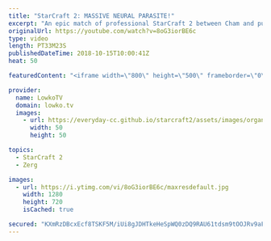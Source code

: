 ```yaml
---
title: "StarCraft 2: MASSIVE NEURAL PARASITE!"
excerpt: "An epic match of professional StarCraft 2 between Cham and puCK. Subscribe for more videos: http://lowko.tv/youtube Drone rush vs Drone rush: https://goo.gl/GsDVVk  This match is very back-and-forth where both the Protoss and Zerg get ahead at different moments with an extremely juicy Neural Parasite"
originalUrl: https://youtube.com/watch?v=8oG3iorBE6c
type: video
length: PT33M23S
publishedDateTime: 2018-10-15T10:00:41Z
heat: 50

featuredContent: "<iframe width=\"800\" height=\"500\" frameborder=\"0\" src=\"https://www.youtube.com/embed/8oG3iorBE6c\" allow=\"accelerometer; autoplay; encrypted-media; gyroscope; picture-in-picture\" allowfullscreen></iframe>"

provider:
  name: LowkoTV
  domain: lowko.tv
  images:
    - url: https://everyday-cc.github.io/starcraft2/assets/images/organizations/lowko.tv-50x50.jpg
      width: 50
      height: 50

topics:
  - StarCraft 2
  - Zerg

images:
  - url: https://i.ytimg.com/vi/8oG3iorBE6c/maxresdefault.jpg
    width: 1280
    height: 720
    isCached: true

secured: "KXmRzDBcxEcf8TSKF5M/iUi8gJDHTkeHeSpWQ0zDQ9RAU61tdsm9tOOJRv9aFqZv/Oi2dAX6WYLeC0iObmPxJf6TJuF9r92mHU/KD7ubVIKTkSUfyq5G37hcBKm8/xU9aFxt0JnXPnWjAWTtxsmUPsAR1mEc4GfAWXPAatflWcj7gEXoRT2Q3tKjErIR031lc9AJjiVJvlZFfKJM6IWN+hf57/VRivBe6Fjl2G8oMnUYtDnouhoOmanS0wqmT40fJk9cJmcdlF58gzxApR1odPE/sV7Do9GSIYWrIG5U1mp/O8UtN1AFi41RUmbSpszfs772X0qaZM/cGzZ69xxWNytWDmaXk3+IEb0kB9TNQtT6frtG8ZO9pCMHTp9hr0eeYEVaXbZQ888JNyP+v7uc57aq1Zh8XgnfxGbMBKov+v0Irioa9aK2bXutTdnEidYY;WyLZF8QxgXPt5QCbbucHYw=="
---
```


